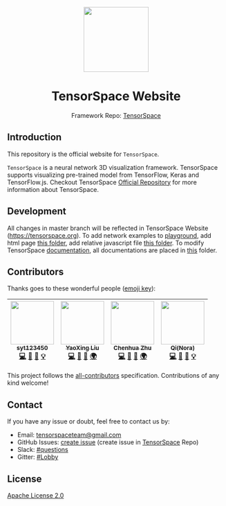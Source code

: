 <p align="center">
<img width=150 src="https://raw.githack.com/tensorspace-team/tensorspace/master/assets/logo.png">
</p>

<h1 align=center>TensorSpace Website</h1>

<p align=center>Framework Repo: <a href="https://github.com/tensorspace-team/tensorspace">TensorSpace</a></p>

## Introduction

This repository is the official website for `TensorSpace`.

`TensorSpace` is a neural network 3D visualization framework. TensorSpace supports visualizing pre-trained model from TensorFlow, Keras and TensorFlow.js. Checkout TensorSpace [Official Repository](https://github.com/tensorspace-team/tensorspace) for more information about TensorSpace.

## Development

All changes in master branch will be reflected in TensorSpace Website (https://tensorspace.org). To add network examples to [playground](https://tensorspace.org/html/playground/index.html), add html page [this folder](https://github.com/tensorspace-team/tensorspace-website/tree/master/html/playground), add relative javascript file [this folder](https://github.com/tensorspace-team/tensorspace-website/tree/master/js). To modify TensorSpace [documentation](https://tensorspace.org/html/docs/startIntro.html), all documentations are placed in [this](https://github.com/tensorspace-team/tensorspace-website/tree/master/html/docs) folder.

## Contributors

Thanks goes to these wonderful people ([emoji key](https://github.com/all-contributors/all-contributors#emoji-key)):

<!-- ALL-CONTRIBUTORS-LIST:START - Do not remove or modify this section -->
<!-- prettier-ignore -->
| [<img src="https://avatars2.githubusercontent.com/u/7977100?v=4" width="100px;"/><br /><sub><b>syt123450</b></sub>](https://github.com/syt123450)<br />[💻](https://github.com/tensorspace-team/tensorspace-website/commits?author=syt123450 "Code") [🎨](#design-syt123450 "Design") [📖](https://github.com/tensorspace-team/tensorspace-website/commits?author=syt123450 "Documentation") [💡](#example-syt123450 "Examples") | [<img src="https://avatars0.githubusercontent.com/u/21956621?v=4" width="100px;"/><br /><sub><b>YaoXing Liu</b></sub>](https://charlesliuyx.github.io/)<br />[💻](https://github.com/tensorspace-team/tensorspace-website/commits?author=CharlesLiuyx "Code") [🎨](#design-CharlesLiuyx "Design") [📖](https://github.com/tensorspace-team/tensorspace-website/commits?author=CharlesLiuyx "Documentation") [🌍](#translation-CharlesLiuyx "Translation") | [<img src="https://avatars3.githubusercontent.com/u/4524339?v=4" width="100px;"/><br /><sub><b>Chenhua Zhu</b></sub>](https://github.com/zchholmes)<br />[💻](https://github.com/tensorspace-team/tensorspace-website/commits?author=zchholmes "Code") [🐛](https://github.com/tensorspace-team/tensorspace-website/issues?q=author%3Azchholmes "Bug reports") [📖](https://github.com/tensorspace-team/tensorspace-website/commits?author=zchholmes "Documentation") [🌍](#translation-zchholmes "Translation") | [<img src="https://avatars2.githubusercontent.com/u/19629037?v=4" width="100px;"/><br /><sub><b>Qi(Nora)</b></sub>](https://github.com/lq3297401)<br />[💻](https://github.com/tensorspace-team/tensorspace-website/commits?author=lq3297401 "Code") [🎨](#design-lq3297401 "Design") [📖](https://github.com/tensorspace-team/tensorspace-website/commits?author=lq3297401 "Documentation") [💡](#example-lq3297401 "Examples") |
| :---: | :---: | :---: | :---: |
<!-- ALL-CONTRIBUTORS-LIST:END -->

This project follows the [all-contributors](https://github.com/all-contributors/all-contributors) specification. Contributions of any kind welcome!

## Contact

If you have any issue or doubt, feel free to contact us by:
* Email: tensorspaceteam@gmail.com
* GitHub Issues: [create issue](https://github.com/tensorspace-team/tensorspace/issues/new) (create issue in [TensorSpace](https://github.com/tensorspace-team/tensorspace) Repo)
* Slack: [#questions](https://tensorspace.slack.com/messages/CDSB58A5P)
* Gitter: [#Lobby](https://gitter.im/tensorspacejs/Lobby#)

## License

[Apache License 2.0](https://github.com/tensorspace-team/tensorspace-website/blob/master/LICENSE)